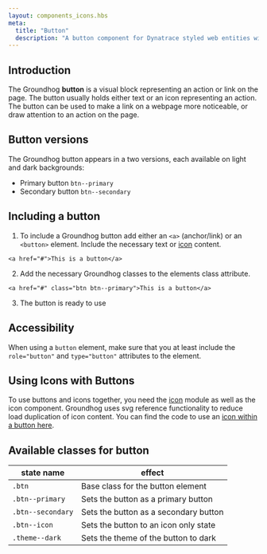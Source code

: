 ```yaml
---
layout: components_icons.hbs
meta:
  title: "Button"
  description: "A button component for Dynatrace styled web entities with css and markup examples."
---
```


## Introduction

The Groundhog **button** is a visual block representing an action or link on the page. The button usually holds either text or an icon representing an action.
The button can be used to make a link on a webpage more noticeable, or draw attention to an action on the page.

## Button versions

The Groundhog button appears in a two versions, each available on light and dark backgrounds:

* Primary button `btn--primary`
* Secondary button `btn--secondary`


## Including a button

1. To include a Groundhog button add either an `<a>` (anchor/link) or an `<button>` element. Include the necessary text or [icon][icon] content.
```
<a href="#">This is a button</a>
```
2. Add the necessary Groundhog classes to the elements class attribute.
```
<a href="#" class="btn btn--primary">This is a button</a>
```
3. The button is ready to use

## Accessibility
When using a `button` element, make sure that you at least include the `role="button"` and `type="button"` attributes to the element.

## Using Icons with Buttons

To use buttons and icons together, you need the [icon][icon] module as well as the icon component. Groundhog uses svg reference functionality to reduce load duplication of icon content.
You can find the code to use an [icon within a button here][sample-icon-with-button].

[icon]: /doc/components/icons/
[sample-icon-with-button]: #sample-02-button-primary-icon-only.html


## Available classes for button

| state name | effect |
|------------|--------|
| `.btn` | Base class for the button element |
| `.btn--primary` | Sets the button as a primary button |
| `.btn--secondary` | Sets the button as a secondary button |
| `.btn--icon` | Sets the button to an icon only state |
| `.theme--dark` | Sets the theme of the button to dark |
